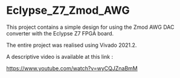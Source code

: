 # Eclypse_Z7_Zmod_AWG

This project contains a simple design for using the Zmod AWG DAC converter with the Eclypse Z7 FPGA board.

The entire project was realised using Vivado 2021.2.

A descriptive video is available at this link :

https://www.youtube.com/watch?v=wyCQJZnaBmM

